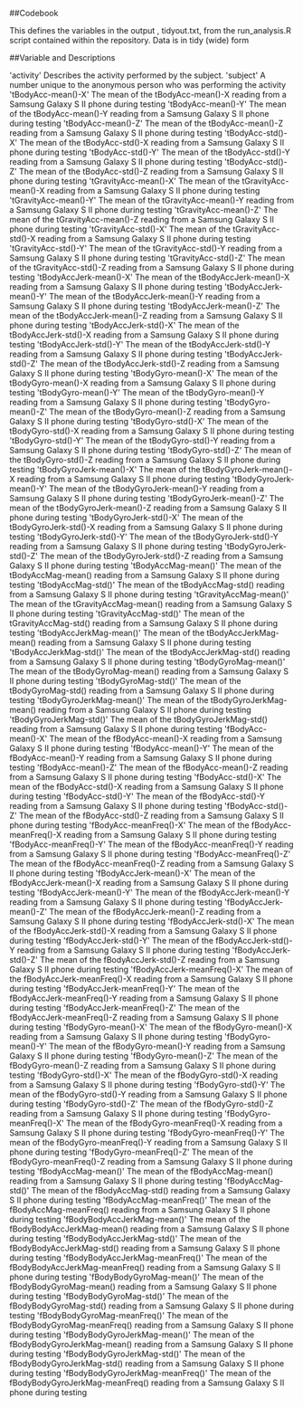 ##Codebook

This defines the variables in the output , tidyout.txt, from the run_analysis.R script contained within the repository.  Data is in tidy (wide) form

##Variable and Descriptions

'activity' Describes the activity performed by the subject. 
'subject' A number unique to the anonymous person who was performing the activity
'tBodyAcc-mean()-X'	The mean of the tBodyAcc-mean()-X reading from a Samsung Galaxy S II phone during testing
'tBodyAcc-mean()-Y'	The mean of the tBodyAcc-mean()-Y reading from a Samsung Galaxy S II phone during testing
'tBodyAcc-mean()-Z'	The mean of the tBodyAcc-mean()-Z reading from a Samsung Galaxy S II phone during testing
'tBodyAcc-std()-X'	The mean of the tBodyAcc-std()-X reading from a Samsung Galaxy S II phone during testing
'tBodyAcc-std()-Y'	The mean of the tBodyAcc-std()-Y reading from a Samsung Galaxy S II phone during testing
'tBodyAcc-std()-Z'	The mean of the tBodyAcc-std()-Z reading from a Samsung Galaxy S II phone during testing
'tGravityAcc-mean()-X'	The mean of the tGravityAcc-mean()-X reading from a Samsung Galaxy S II phone during testing
'tGravityAcc-mean()-Y'	The mean of the tGravityAcc-mean()-Y reading from a Samsung Galaxy S II phone during testing
'tGravityAcc-mean()-Z'	The mean of the tGravityAcc-mean()-Z reading from a Samsung Galaxy S II phone during testing
'tGravityAcc-std()-X'	The mean of the tGravityAcc-std()-X reading from a Samsung Galaxy S II phone during testing
'tGravityAcc-std()-Y'	The mean of the tGravityAcc-std()-Y reading from a Samsung Galaxy S II phone during testing
'tGravityAcc-std()-Z'	The mean of the tGravityAcc-std()-Z reading from a Samsung Galaxy S II phone during testing
'tBodyAccJerk-mean()-X'	The mean of the tBodyAccJerk-mean()-X reading from a Samsung Galaxy S II phone during testing
'tBodyAccJerk-mean()-Y'	The mean of the tBodyAccJerk-mean()-Y reading from a Samsung Galaxy S II phone during testing
'tBodyAccJerk-mean()-Z'	The mean of the tBodyAccJerk-mean()-Z reading from a Samsung Galaxy S II phone during testing
'tBodyAccJerk-std()-X'	The mean of the tBodyAccJerk-std()-X reading from a Samsung Galaxy S II phone during testing
'tBodyAccJerk-std()-Y'	The mean of the tBodyAccJerk-std()-Y reading from a Samsung Galaxy S II phone during testing
'tBodyAccJerk-std()-Z'	The mean of the tBodyAccJerk-std()-Z reading from a Samsung Galaxy S II phone during testing
'tBodyGyro-mean()-X'	The mean of the tBodyGyro-mean()-X reading from a Samsung Galaxy S II phone during testing
'tBodyGyro-mean()-Y'	The mean of the tBodyGyro-mean()-Y reading from a Samsung Galaxy S II phone during testing
'tBodyGyro-mean()-Z'	The mean of the tBodyGyro-mean()-Z reading from a Samsung Galaxy S II phone during testing
'tBodyGyro-std()-X'	The mean of the tBodyGyro-std()-X reading from a Samsung Galaxy S II phone during testing
'tBodyGyro-std()-Y'	The mean of the tBodyGyro-std()-Y reading from a Samsung Galaxy S II phone during testing
'tBodyGyro-std()-Z'	The mean of the tBodyGyro-std()-Z reading from a Samsung Galaxy S II phone during testing
'tBodyGyroJerk-mean()-X'	The mean of the tBodyGyroJerk-mean()-X reading from a Samsung Galaxy S II phone during testing
'tBodyGyroJerk-mean()-Y'	The mean of the tBodyGyroJerk-mean()-Y reading from a Samsung Galaxy S II phone during testing
'tBodyGyroJerk-mean()-Z'	The mean of the tBodyGyroJerk-mean()-Z reading from a Samsung Galaxy S II phone during testing
'tBodyGyroJerk-std()-X'	The mean of the tBodyGyroJerk-std()-X reading from a Samsung Galaxy S II phone during testing
'tBodyGyroJerk-std()-Y'	The mean of the tBodyGyroJerk-std()-Y reading from a Samsung Galaxy S II phone during testing
'tBodyGyroJerk-std()-Z'	The mean of the tBodyGyroJerk-std()-Z reading from a Samsung Galaxy S II phone during testing
'tBodyAccMag-mean()'	The mean of the tBodyAccMag-mean() reading from a Samsung Galaxy S II phone during testing
'tBodyAccMag-std()'	The mean of the tBodyAccMag-std() reading from a Samsung Galaxy S II phone during testing
'tGravityAccMag-mean()'	The mean of the tGravityAccMag-mean() reading from a Samsung Galaxy S II phone during testing
'tGravityAccMag-std()'	The mean of the tGravityAccMag-std() reading from a Samsung Galaxy S II phone during testing
'tBodyAccJerkMag-mean()'	The mean of the tBodyAccJerkMag-mean() reading from a Samsung Galaxy S II phone during testing
'tBodyAccJerkMag-std()'	The mean of the tBodyAccJerkMag-std() reading from a Samsung Galaxy S II phone during testing
'tBodyGyroMag-mean()'	The mean of the tBodyGyroMag-mean() reading from a Samsung Galaxy S II phone during testing
'tBodyGyroMag-std()'	The mean of the tBodyGyroMag-std() reading from a Samsung Galaxy S II phone during testing
'tBodyGyroJerkMag-mean()'	The mean of the tBodyGyroJerkMag-mean() reading from a Samsung Galaxy S II phone during testing
'tBodyGyroJerkMag-std()'	The mean of the tBodyGyroJerkMag-std() reading from a Samsung Galaxy S II phone during testing
'fBodyAcc-mean()-X'	The mean of the fBodyAcc-mean()-X reading from a Samsung Galaxy S II phone during testing
'fBodyAcc-mean()-Y'	The mean of the fBodyAcc-mean()-Y reading from a Samsung Galaxy S II phone during testing
'fBodyAcc-mean()-Z'	The mean of the fBodyAcc-mean()-Z reading from a Samsung Galaxy S II phone during testing
'fBodyAcc-std()-X'	The mean of the fBodyAcc-std()-X reading from a Samsung Galaxy S II phone during testing
'fBodyAcc-std()-Y'	The mean of the fBodyAcc-std()-Y reading from a Samsung Galaxy S II phone during testing
'fBodyAcc-std()-Z'	The mean of the fBodyAcc-std()-Z reading from a Samsung Galaxy S II phone during testing
'fBodyAcc-meanFreq()-X'	The mean of the fBodyAcc-meanFreq()-X reading from a Samsung Galaxy S II phone during testing
'fBodyAcc-meanFreq()-Y'	The mean of the fBodyAcc-meanFreq()-Y reading from a Samsung Galaxy S II phone during testing
'fBodyAcc-meanFreq()-Z'	The mean of the fBodyAcc-meanFreq()-Z reading from a Samsung Galaxy S II phone during testing
'fBodyAccJerk-mean()-X'	The mean of the fBodyAccJerk-mean()-X reading from a Samsung Galaxy S II phone during testing
'fBodyAccJerk-mean()-Y'	The mean of the fBodyAccJerk-mean()-Y reading from a Samsung Galaxy S II phone during testing
'fBodyAccJerk-mean()-Z'	The mean of the fBodyAccJerk-mean()-Z reading from a Samsung Galaxy S II phone during testing
'fBodyAccJerk-std()-X'	The mean of the fBodyAccJerk-std()-X reading from a Samsung Galaxy S II phone during testing
'fBodyAccJerk-std()-Y'	The mean of the fBodyAccJerk-std()-Y reading from a Samsung Galaxy S II phone during testing
'fBodyAccJerk-std()-Z'	The mean of the fBodyAccJerk-std()-Z reading from a Samsung Galaxy S II phone during testing
'fBodyAccJerk-meanFreq()-X'	The mean of the fBodyAccJerk-meanFreq()-X reading from a Samsung Galaxy S II phone during testing
'fBodyAccJerk-meanFreq()-Y'	The mean of the fBodyAccJerk-meanFreq()-Y reading from a Samsung Galaxy S II phone during testing
'fBodyAccJerk-meanFreq()-Z'	The mean of the fBodyAccJerk-meanFreq()-Z reading from a Samsung Galaxy S II phone during testing
'fBodyGyro-mean()-X'	The mean of the fBodyGyro-mean()-X reading from a Samsung Galaxy S II phone during testing
'fBodyGyro-mean()-Y'	The mean of the fBodyGyro-mean()-Y reading from a Samsung Galaxy S II phone during testing
'fBodyGyro-mean()-Z'	The mean of the fBodyGyro-mean()-Z reading from a Samsung Galaxy S II phone during testing
'fBodyGyro-std()-X'	The mean of the fBodyGyro-std()-X reading from a Samsung Galaxy S II phone during testing
'fBodyGyro-std()-Y'	The mean of the fBodyGyro-std()-Y reading from a Samsung Galaxy S II phone during testing
'fBodyGyro-std()-Z'	The mean of the fBodyGyro-std()-Z reading from a Samsung Galaxy S II phone during testing
'fBodyGyro-meanFreq()-X'	The mean of the fBodyGyro-meanFreq()-X reading from a Samsung Galaxy S II phone during testing
'fBodyGyro-meanFreq()-Y'	The mean of the fBodyGyro-meanFreq()-Y reading from a Samsung Galaxy S II phone during testing
'fBodyGyro-meanFreq()-Z'	The mean of the fBodyGyro-meanFreq()-Z reading from a Samsung Galaxy S II phone during testing
'fBodyAccMag-mean()'	The mean of the fBodyAccMag-mean() reading from a Samsung Galaxy S II phone during testing
'fBodyAccMag-std()'	The mean of the fBodyAccMag-std() reading from a Samsung Galaxy S II phone during testing
'fBodyAccMag-meanFreq()'	The mean of the fBodyAccMag-meanFreq() reading from a Samsung Galaxy S II phone during testing
'fBodyBodyAccJerkMag-mean()'	The mean of the fBodyBodyAccJerkMag-mean() reading from a Samsung Galaxy S II phone during testing
'fBodyBodyAccJerkMag-std()'	The mean of the fBodyBodyAccJerkMag-std() reading from a Samsung Galaxy S II phone during testing
'fBodyBodyAccJerkMag-meanFreq()'	The mean of the fBodyBodyAccJerkMag-meanFreq() reading from a Samsung Galaxy S II phone during testing
'fBodyBodyGyroMag-mean()'	The mean of the fBodyBodyGyroMag-mean() reading from a Samsung Galaxy S II phone during testing
'fBodyBodyGyroMag-std()'	The mean of the fBodyBodyGyroMag-std() reading from a Samsung Galaxy S II phone during testing
'fBodyBodyGyroMag-meanFreq()'	The mean of the fBodyBodyGyroMag-meanFreq() reading from a Samsung Galaxy S II phone during testing
'fBodyBodyGyroJerkMag-mean()'	The mean of the fBodyBodyGyroJerkMag-mean() reading from a Samsung Galaxy S II phone during testing
'fBodyBodyGyroJerkMag-std()'	The mean of the fBodyBodyGyroJerkMag-std() reading from a Samsung Galaxy S II phone during testing
'fBodyBodyGyroJerkMag-meanFreq()'	The mean of the fBodyBodyGyroJerkMag-meanFreq() reading from a Samsung Galaxy S II phone during testing